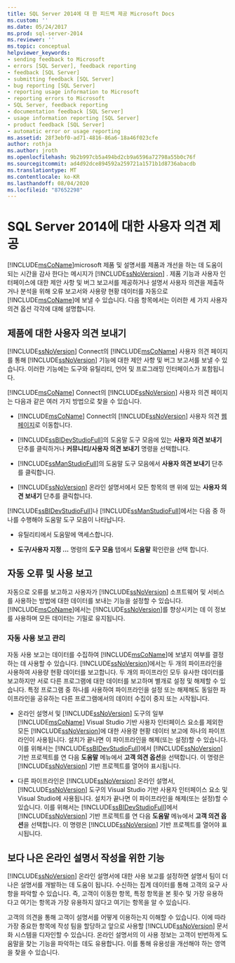 ```yaml
---
title: SQL Server 2014에 대 한 피드백 제공 Microsoft Docs
ms.custom: ''
ms.date: 05/24/2017
ms.prod: sql-server-2014
ms.reviewer: ''
ms.topic: conceptual
helpviewer_keywords:
- sending feedback to Microsoft
- errors [SQL Server], feedback reporting
- feedback [SQL Server]
- submitting feedback [SQL Server]
- bug reporting [SQL Server]
- reporting usage information to Microsoft
- reporting errors to Microsoft
- SQL Server, feedback reporting
- documentation feedback [SQL Server]
- usage information reporting [SQL Server]
- product feedback [SQL Server]
- automatic error or usage reporting
ms.assetid: 28f3ebf0-ad71-4816-86a6-18a46f023cfe
author: rothja
ms.author: jroth
ms.openlocfilehash: 9b2b997cb5a494bd2cb9a6596a72798a55b0c76f
ms.sourcegitcommit: ad4d92dce894592a259721a1571b1d8736abacdb
ms.translationtype: MT
ms.contentlocale: ko-KR
ms.lasthandoff: 08/04/2020
ms.locfileid: "87652298"
---
```

# <a name="providing-feedback-for-sql-server-2014"></a>SQL Server 2014에 대한 사용자 의견 제공
  [!INCLUDE[msCoName](../includes/msconame-md.md)]microsoft 제품 및 설명서를 제품과 개선을 하는 데 도움이 되는 시간을 감사 한다는 메시지가 [!INCLUDE[ssNoVersion](../includes/ssnoversion-md.md)] . 제품 기능과 사용자 인터페이스에 대한 제안 사항 및 버그 보고서를 제공하거나 설명서 사용자 의견을 제출하거나 분석을 위해 오류 보고서와 사용량 현황 데이터를 자동으로 [!INCLUDE[msCoName](../includes/msconame-md.md)]에 보낼 수 있습니다. 다음 항목에서는 이러한 세 가지 사용자 의견 옵션 각각에 대해 설명합니다.  
  
## <a name="submitting-feedback-about-the-product"></a>제품에 대한 사용자 의견 보내기  
 [!INCLUDE[ssNoVersion](../includes/ssnoversion-md.md)] Connect의 [!INCLUDE[msCoName](../includes/msconame-md.md)] 사용자 의견 페이지를 통해 [!INCLUDE[ssNoVersion](../includes/ssnoversion-md.md)] 기능에 대한 제안 사항 및 버그 보고서를 보낼 수 있습니다. 이러한 기능에는 도구와 유틸리티, 언어 및 프로그래밍 인터페이스가 포함됩니다.  
  
 [!INCLUDE[msCoName](../includes/msconame-md.md)] Connect의 [!INCLUDE[ssNoVersion](../includes/ssnoversion-md.md)] 사용자 의견 페이지는 다음과 같은 여러 가지 방법으로 찾을 수 있습니다.  
  
-   [!INCLUDE[msCoName](../includes/msconame-md.md)] Connect의 [!INCLUDE[ssNoVersion](../includes/ssnoversion-md.md)] 사용자 의견 [웹 페이지](https://go.microsoft.com/fwlink/?linkid=34178)로 이동합니다.  
  
-   [!INCLUDE[ssBIDevStudioFull](../includes/ssbidevstudiofull-md.md)]의 도움말 도구 모음에 있는 **사용자 의견 보내기** 단추를 클릭하거나 **커뮤니티/사용자 의견 보내기** 명령을 선택합니다.  
  
-   [!INCLUDE[ssManStudioFull](../includes/ssmanstudiofull-md.md)]의 도움말 도구 모음에서 **사용자 의견 보내기** 단추를 클릭합니다.  
  
-   [!INCLUDE[ssNoVersion](../includes/ssnoversion-md.md)] 온라인 설명서에서 모든 항목의 맨 위에 있는 **사용자 의견 보내기** 단추를 클릭합니다.  
  
 [!INCLUDE[ssBIDevStudioFull](../includes/ssbidevstudiofull-md.md)]나 [!INCLUDE[ssManStudioFull](../includes/ssmanstudiofull-md.md)]에서는 다음 중 하나를 수행해야 도움말 도구 모음이 나타납니다.  
  
-   유틸리티에서 도움말에 액세스합니다.  
  
-   **도구/사용자 지정 ...** 명령의 **도구 모음** 탭에서 **도움말** 확인란을 선택 합니다.  
  
## <a name="automatic-error-and-usage-reporting"></a>자동 오류 및 사용 보고  
 자동으로 오류를 보고하고 사용자가 [!INCLUDE[ssNoVersion](../includes/ssnoversion-md.md)] 소프트웨어 및 서비스를 사용하는 방법에 대한 데이터를 보내는 기능을 설정할 수 있습니다. [!INCLUDE[msCoName](../includes/msconame-md.md)]에서는 [!INCLUDE[ssNoVersion](../includes/ssnoversion-md.md)]를 향상시키는 데 이 정보를 사용하며 모든 데이터는 기밀로 유지됩니다.  
  
### <a name="managing-automatic-usage-reporting"></a>자동 사용 보고 관리  
 자동 사용 보고는 데이터를 수집하여 [!INCLUDE[msCoName](../includes/msconame-md.md)]에 보낼지 여부를 결정하는 데 사용할 수 있습니다. [!INCLUDE[ssNoVersion](../includes/ssnoversion-md.md)]에서는 두 개의 파이프라인을 사용하여 사용량 현황 데이터를 보고합니다. 두 개의 파이프라인 모두 유사한 데이터를 보고하지만 서로 다른 프로그램에 대한 데이터를 보고하며 별개로 설정 및 해제할 수 있습니다. 특정 프로그램 중 하나를 사용하여 파이프라인을 설정 또는 해제해도 동일한 파이프라인을 공유하는 다른 프로그램에서의 데이터 수집이 중지 또는 시작됩니다.  
  
-   온라인 설명서 및 [!INCLUDE[ssNoVersion](../includes/ssnoversion-md.md)] 도구의 일부 [!INCLUDE[msCoName](../includes/msconame-md.md)] Visual Studio 기반 사용자 인터페이스 요소를 제외한 모든 [!INCLUDE[ssNoVersion](../includes/ssnoversion-md.md)]에 대한 사용량 현황 데이터 보고에 하나의 파이프라인이 사용됩니다. 설치가 끝나면 이 파이프라인을 해제(또는 설정)할 수 있습니다. 이를 위해서는 [!INCLUDE[ssBIDevStudioFull](../includes/ssbidevstudiofull-md.md)]에서 [!INCLUDE[ssNoVersion](../includes/ssnoversion-md.md)] 기반 프로젝트를 연 다음 **도움말** 메뉴에서 **고객 의견 옵션**을 선택합니다. 이 명령은 [!INCLUDE[ssNoVersion](../includes/ssnoversion-md.md)] 기반 프로젝트를 열어야 표시됩니다.  
  
-   다른 파이프라인은 [!INCLUDE[ssNoVersion](../includes/ssnoversion-md.md)] 온라인 설명서, [!INCLUDE[ssNoVersion](../includes/ssnoversion-md.md)] 도구의 Visual Studio 기반 사용자 인터페이스 요소 및 Visual Studio에 사용됩니다. 설치가 끝나면 이 파이프라인을 해제(또는 설정)할 수 있습니다. 이를 위해서는 [!INCLUDE[ssBIDevStudioFull](../includes/ssbidevstudiofull-md.md)]에서 [!INCLUDE[ssNoVersion](../includes/ssnoversion-md.md)] 기반 프로젝트를 연 다음 **도움말** 메뉴에서 **고객 의견 옵션**을 선택합니다. 이 명령은 [!INCLUDE[ssNoVersion](../includes/ssnoversion-md.md)] 기반 프로젝트를 열어야 표시됩니다.  
  
## <a name="helping-build-a-better-books-online"></a>보다 나은 온라인 설명서 작성을 위한 기능  
 [!INCLUDE[ssNoVersion](../includes/ssnoversion-md.md)] 온라인 설명서에 대한 사용 보고를 설정하면 설명서 팀이 더 나은 설명서를 개발하는 데 도움이 됩니다. 수신하는 집계 데이터를 통해 고객의 요구 사항을 파악할 수 있습니다. 즉, 고객이 이동한 항목, 특정 항목을 본 횟수 및 가장 유용하다고 여기는 항목과 가장 유용하지 않다고 여기는 항목을 알 수 있습니다.  
  
 고객의 의견을 통해 고객이 설명서를 어떻게 이용하는지 이해할 수 있습니다. 이에 따라 가장 중요한 항목에 작성 팀을 할당하고 앞으로 사용할 [!INCLUDE[ssNoVersion](../includes/ssnoversion-md.md)] 문서화 시스템을 디자인할 수 있습니다. 온라인 설명서의 이 사용 정보는 고객이 빈번하게 도움말을 찾는 기능을 파악하는 데도 유용합니다. 이를 통해 유용성을 개선해야 하는 영역을 찾을 수 있습니다.  
  
  
